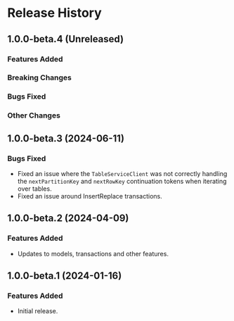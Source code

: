 # Release History

## 1.0.0-beta.4 (Unreleased)

### Features Added

### Breaking Changes

### Bugs Fixed

### Other Changes

## 1.0.0-beta.3 (2024-06-11)

### Bugs Fixed

- Fixed an issue where the `TableServiceClient` was not correctly handling the `nextPartitionKey` and `nextRowKey` continuation tokens when iterating over tables.
- Fixed an issue around InsertReplace transactions. 

## 1.0.0-beta.2 (2024-04-09)

### Features Added

- Updates to models, transactions and other features.


## 1.0.0-beta.1 (2024-01-16)

### Features Added

- Initial release.
